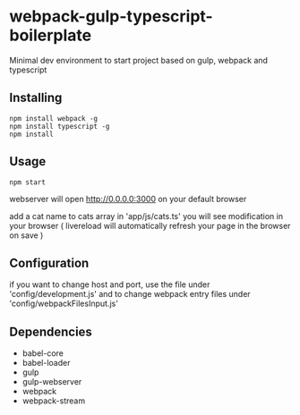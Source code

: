# webpack-gulp-typescript-boilerplate

Minimal dev environment to start project based on gulp, webpack and typescript

## Installing

```
npm install webpack -g
npm install typescript -g
npm install
```

## Usage

```
npm start
```

webserver will open http://0.0.0.0:3000 on your default browser

add a cat name to cats array in 'app/js/cats.ts' you will see modification in your browser ( livereload will automatically refresh your page in the browser on save )

## Configuration
if you want to change host and port, use the file under 'config/development.js' and to change webpack entry files under 'config/webpackFilesInput.js'

## Dependencies

* babel-core
* babel-loader
* gulp
* gulp-webserver
* webpack
* webpack-stream
